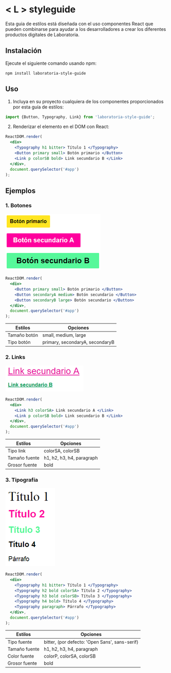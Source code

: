 # < L > styleguide

Esta guia de estilos está diseñada con el uso componentes React que pueden combinarse para ayudar a los desarrolladores a crear los diferentes productos digitales de Laboratoria.

## Instalación

Ejecute el siguiente comando usando npm:

~~~
npm install laboratoria-style-guide
~~~

## Uso

1. Incluya en su proyecto cualquiera de los componentes proporcionados por esta guía de estilos:

```javascript
import {Button, Typography, Link} from 'laboratoria-style-guide';
```

2. Renderizar el elemento en el DOM con React:

``` jsx
ReactDOM.render(
  <div>
    <Typography h1 bitter> Título 1 </Typography>
    <Button primary small> Botón primario </Button>
    <Link p colorSB bold> Link secundario B </Link>
  </div>,
  document.querySelector('#app')
);
```

## Ejemplos

### 1. Botones

![Botones](assets/botones.png "Botones")

```jsx
ReactDOM.render(
  <div>
    <Button primary small> Botón primario </Button>
    <Button secondaryA medium> Botón secundario </Button>
    <Button secondaryB large> Botón secundario </Button>
  </div>,
  document.querySelector('#app')
);
```

 Estilos | Opciones
------------ | -------------
Tamaño botón | small, medium, large
Tipo botón | primary, secondaryA, secondaryB

### 2. Links

![Links](assets/links.png "Links")

```jsx
ReactDOM.render(
  <div>
    <Link h3 colorSA> Link secundario A </Link>
    <Link p colorSB bold> Link secundario B </Link>
  </div>,
  document.querySelector('#app')
);
```

 Estilos | Opciones
------------ | -------------
Tipo link | colorSA, colorSB
Tamaño fuente | h1, h2, h3, h4, paragraph
Grosor fuente | bold

### 3. Tipografía

![Typography](assets/tipografias.png "Typography")

```jsx
ReactDOM.render(
  <div>
    <Typography h1 bitter> Título 1 </Typography>
    <Typography h2 bold colorSA> Título 2 </Typography>
    <Typography h3 bold colorSB> Título 3 </Typography>
    <Typography h4 bold> Título 4 </Typography>
    <Typography paragraph> Párrafo </Typography>
  </div>,
  document.querySelector('#app')
);
```

 Estilos | Opciones
------------ | -------------
Tipo fuente | bitter, (por defecto: 'Open Sans', sans-serif)
Tamaño fuente | h1, h2, h3, h4, paragraph
Color fuente | colorP, colorSA, colorSB
Grosor fuente | bold